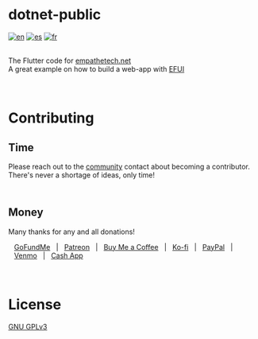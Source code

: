 # dotnet-public
[![en](https://img.shields.io/badge/lang-en-blue.svg)](https://github.com/Empathetech-LLC/dotnet-public/blob/main/README.md)
[![es](https://img.shields.io/badge/lang-es-red.svg)](https://github.com/Empathetech-LLC/dotnet-public/blob/main/localized_readme/README.es.md)
[![fr](https://img.shields.io/badge/lang-fr-white.svg)](https://github.com/Empathetech-LLC/dotnet-public/blob/main/localized_readme/README.fr.md)

<br>The Flutter code for [empathetech.net](https://www.empathetech.net/)<br>A great example on how to build a web-app with [EFUI](https://github.com/Empathetech-LLC/empathetech_flutter_ui)

# <br>Contributing
## Time

Please reach out to the [community](mailto:community@empathetech.net?subject=Becoming%20a%20contributor) contact about becoming a contributor. There's never a shortage of ideas, only time!

## <br>Money

Many thanks for any and all donations!

&nbsp;&nbsp;&nbsp;[GoFundMe](https://gofund.me/c047d07e)&nbsp;&nbsp;&nbsp;|&nbsp;&nbsp;&nbsp;[Patreon](https://patreon.com/empathetech)&nbsp;&nbsp;&nbsp;|&nbsp;&nbsp;&nbsp;[Buy Me a Coffee](https://www.buymeacoffee.com/empathetech)&nbsp;&nbsp;&nbsp;|&nbsp;&nbsp;&nbsp;[Ko-fi](https://ko-fi.com/empathetech)&nbsp;&nbsp;&nbsp;|&nbsp;&nbsp;&nbsp;[PayPal](https://www.paypal.com/donate/?hosted_button_id=NGEL6AB5A6KNL)&nbsp;&nbsp;&nbsp;|&nbsp;&nbsp;&nbsp;[Venmo](https://venmo.com/empathetech)&nbsp;&nbsp;&nbsp;|&nbsp;&nbsp;&nbsp;[Cash App](https://cash.app/$empathetech)

# <br>License

[GNU GPLv3](LICENSE)
